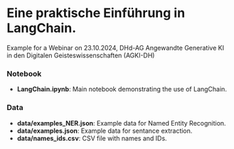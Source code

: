 # Eine praktische Einführung in LangChain.

Example for a Webinar on 23.10.2024, DHd-AG Angewandte Generative KI in den Digitalen Geisteswissenschaften (AGKI-DH)

### Notebook

- **LangChain.ipynb**: Main notebook demonstrating the use of LangChain.

### Data

- **data/examples_NER.json**: Example data for Named Entity Recognition.
- **data/examples.json**: Example data for sentance extraction.
- **data/names_ids.csv**: CSV file with names and IDs.
